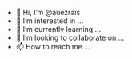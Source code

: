 - 👋 Hi, I’m @auezrais
- 👀 I’m interested in ...
- 🌱 I’m currently learning ...
- 💞️ I’m looking to collaborate on ...
- 📫 How to reach me ...

<!---
auezrais/auezrais is a ✨ special ✨ repository because its `README.md` (this file) appears on your GitHub profile.
You can click the Preview link to take a look at your changes.
--->
